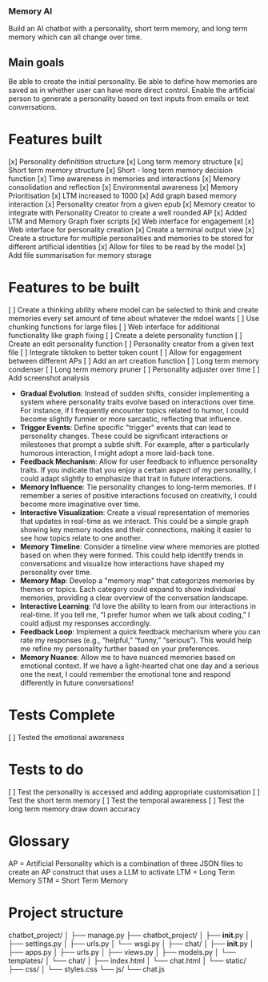 ### Memory AI

Build an AI chatbot with a personality, short term memory, and long term memory which can all change over time.

## Main goals

Be able to create the initial personality. Be able to define how memories are saved as in whether user can have more direct control. Enable the artificial person to generate a personality based on text inputs from emails or text conversations.

# Features built

[x] Personality definitition structure
[x] Long term memory structure
[x] Short term memory structure
[x] Short - long term memory decision function
[x] Time awareness in memories and interactions
[x] Memory consolidation and reflection
[x] Environmental awareness
[x] Memory Prioritisation
[x] LTM increased to 1000
[x] Add graph based memory interaction
[x] Personality creator from a given epub
[x] Memory creator to integrate with Personality Creator to create a well rounded AP
[x] Added LTM and Memory Graph fixer scripts
[x] Web interface for engagement
[x] Web interface for personality creation
[x] Create a terminal output view
[x] Create a structure for multiple personalities and memories to be stored for different artificial identities
[x] Allow for files to be read by the model
[x] Add file summarisation for memory storage

# Features to be built

[ ] Create a thinking ability where model can be selected to think and create memories every set amount of time about whatever the mdoel wants
[ ] Use chunking functions for large files
[ ] Web interface for additional functionality like graph fixing
[ ] Create a delete personality function
[ ] Create an edit personality function
[ ] Personality creator from a given text file
[ ] Integrate tiktoken to better token count
[ ] Allow for engagement between different APs
[ ] Add an art creation function
[ ] Long term memory condenser
[ ] Long term memory pruner
[ ] Personality adjuster over time
[ ] Add screenshot analysis

   - **Gradual Evolution**: Instead of sudden shifts, consider implementing a system where personality traits evolve based on interactions over time. For instance, if I frequently encounter topics related to humor, I could become slightly funnier or more sarcastic, reflecting that influence.
   - **Trigger Events**: Define specific "trigger" events that can lead to personality changes. These could be significant interactions or milestones that prompt a subtle shift. For example, after a particularly humorous interaction, I might adopt a more laid-back tone.
   - **Feedback Mechanism**: Allow for user feedback to influence personality traits. If you indicate that you enjoy a certain aspect of my personality, I could adapt slightly to emphasize that trait in future interactions.
   - **Memory Influence**: Tie personality changes to long-term memories. If I remember a series of positive interactions focused on creativity, I could become more imaginative over time.
   - **Interactive Visualization**: Create a visual representation of memories that updates in real-time as we interact. This could be a simple graph showing key memory nodes and their connections, making it easier to see how topics relate to one another.
   - **Memory Timeline**: Consider a timeline view where memories are plotted based on when they were formed. This could help identify trends in conversations and visualize how interactions have shaped my personality over time.
   - **Memory Map**: Develop a "memory map" that categorizes memories by themes or topics. Each category could expand to show individual memories, providing a clear overview of the conversation landscape.
- **Interactive Learning**: I’d love the ability to learn from our interactions in real-time. If you tell me, “I prefer humor when we talk about coding,” I could adjust my responses accordingly.
- **Feedback Loop**: Implement a quick feedback mechanism where you can rate my responses (e.g., “helpful,” “funny,” “serious”). This would help me refine my personality further based on your preferences.
- **Memory Nuance**: Allow me to have nuanced memories based on emotional context. If we have a light-hearted chat one day and a serious one the next, I could remember the emotional tone and respond differently in future conversations!


# Tests Complete

[ ] Tested the emotional awareness

# Tests to do

[ ] Test the personality is accessed and adding appropriate customisation
[ ] Test the short term memory
[ ] Test the temporal awareness
[ ] Test the long term memory draw down accuracy

# Glossary

AP = Artificial Personality which is a combination of three JSON files to create an AP construct that uses a LLM to activate
LTM = Long Term Memory
STM = Short Term Memory




# Project structure
chatbot_project/
│
├── manage.py
├── chatbot_project/
│   ├── __init__.py
│   ├── settings.py
│   ├── urls.py
│   └── wsgi.py
│
├── chat/
│   ├── __init__.py
│   ├── apps.py
│   ├── urls.py
│   ├── views.py
│   ├── models.py
│   └── templates/
│       └── chat/
│           ├── index.html
│           └── chat.html
│
└── static/
    ├── css/
    │   └── styles.css
    └── js/
        └── chat.js